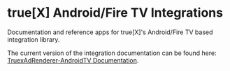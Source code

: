 # true[X] Android/Fire TV Integrations

Documentation and reference apps for true[X]'s Android/Fire TV based integration library.

The current version of the integration documentation can be found here: [TruexAdRenderer-AndroidTV Documentation](DOCS.md).
